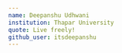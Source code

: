 ```yaml
---
name: Deepanshu Udhwani
institution: Thapar University
quote: Live freely!
github_user: itsdeepanshu
---
```

